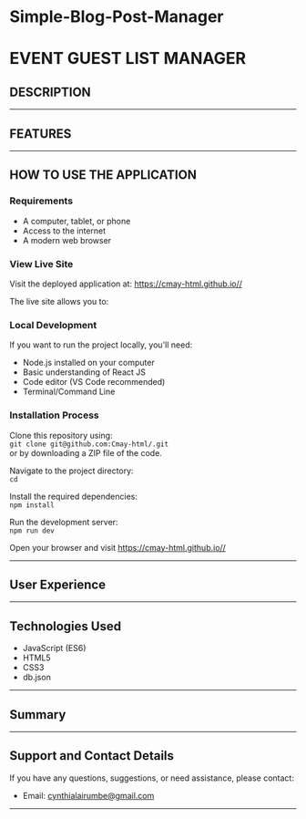 # Simple-Blog-Post-Manager
# EVENT GUEST LIST MANAGER 

## DESCRIPTION 

---

## FEATURES 

---

## HOW TO USE THE APPLICATION 

### Requirements
- A computer, tablet, or phone  
- Access to the internet  
- A modern web browser  

### View Live Site  
Visit the deployed application at:  https://cmay-html.github.io//

The live site allows you to:


### Local Development
If you want to run the project locally, you'll need:
- Node.js installed on your computer  
- Basic understanding of React JS  
- Code editor (VS Code recommended)  
- Terminal/Command Line  

### Installation Process
Clone this repository using:  
`git clone git@github.com:Cmay-html/.git`  
or by downloading a ZIP file of the code.

Navigate to the project directory:  
`cd `

Install the required dependencies:  
`npm install`

Run the development server:  
`npm run dev`

Open your browser and visit  https://cmay-html.github.io//

---

## User Experience


---

## Technologies Used
- JavaScript (ES6)  
- HTML5 
- CSS3 
- db.json

---

## Summary


---

## Support and Contact Details
If you have any questions, suggestions, or need assistance, please contact:  
- Email: cynthialairumbe@gmail.com

---

